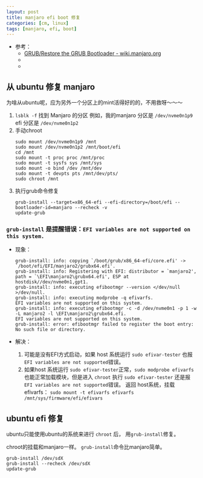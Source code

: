 ```yaml
---
layout: post
title: manjaro efi boot 修复
categories: [cm, linux]
tags: [manjaro, efi, boot]
---
```


* 参考： 
  * [GRUB/Restore the GRUB Bootloader - wiki.manjaro.org](https://wiki.manjaro.org/index.php/Restore_the_GRUB_Bootloader)
  * []()
  * []()




## 从 ubuntu 修复 manjaro

为啥从ubuntu呢，应为另外一个分区上的mint活得好的的，不用救呀～～～

1. `lsblk -f` 找到 Manjaro 的分区
    例如，我的manjaro 分区是 `/dev/nvme0n1p9` efi 分区是 `/dev/nvme0n1p2`
1. 手动chroot
    ~~~
    sudo mount /dev/nvme0n1p9 /mnt
    sudo mount /dev/nvme0n1p2 /mnt/boot/efi
    cd /mnt
    sudo mount -t proc proc /mnt/proc
    sudo mount -t sysfs sys /mnt/sys
    sudo mount -o bind /dev /mnt/dev
    sudo mount -t devpts pts /mnt/dev/pts/
    sudo chroot /mnt
    ~~~
1. 执行grub命令修复
    ~~~
    grub-install --target=x86_64-efi --efi-directory=/boot/efi --bootloader-id=manjaro --recheck -v
    update-grub
    ~~~


### `grub-install` 是提醒错误：`EFI variables are not supported on this system.`

* 现象：
    ~~~
    grub-install: info: copying `/boot/grub/x86_64-efi/core.efi' -> `/boot/efi/EFI/manjaro2/grubx64.efi'.
    grub-install: info: Registering with EFI: distributor = `manjaro2', path = `\EFI\manjaro2\grubx64.efi', ESP at hostdisk//dev/nvme0n1,gpt1.
    grub-install: info: executing efibootmgr --version </dev/null >/dev/null.
    grub-install: info: executing modprobe -q efivarfs.
    EFI variables are not supported on this system.
    grub-install: info: executing efibootmgr -c -d /dev/nvme0n1 -p 1 -w -L manjaro2 -l \EFI\manjaro2\grubx64.efi.
    EFI variables are not supported on this system.
    grub-install: error: efibootmgr failed to register the boot entry: No such file or directory.
    ~~~

* 解决：
  1. 可能是没有EFI方式启动，如果 host 系统运行 `sudo efivar-tester` 也报`EFI variables are not supported`错误。
  2. 如果host 系统运行 `sudo efivar-tester`正常，`sudo modprobe efivarfs` 也能正常加载模块，但是进入 `chroot` 执行 `sudo efivar-tester` 还是报`EFI variables are not supported`错误。
      返回 host系统，挂载 efivarfs： `sudo mount -t efivarfs efivarfs /mnt/sys/firmware/efi/efivars`



## ubuntu efi 修复

ubuntu只能使用ubuntu的系统来进行 `chroot` 后， 用`grub-install`修复。

chroot的挂载和manjaro一样。 `grub-install`命令比manjaro简单。

~~~
grub-install /dev/sdX
grub-install --recheck /dev/sdX
update-grub
~~~








































